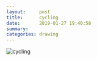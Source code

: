 ```yaml
---
layout:     post
title:      cycling
date:       2019-01-27 19:40:58
summary:    
categories: drawing
---
```

![cycling](/images/diary/cycling.png ".")
